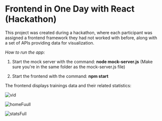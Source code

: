 # Frontend in One Day with React (Hackathon) 

This project was created during a hackathon, where each participant was assigned a frontend framework they had not worked with before, along with a set of APIs providing data for visualization.

_How to run the app:_
1) Start the mock server with the command: __node mock-server.js__ (Make sure you're in the same folder as the mock-server.js file)

2) Start the frontend with the command: __npm start__

The frontend displays trainings data and their related statistics:

![vid](https://github.com/user-attachments/assets/79f95809-d0e3-4427-afea-8cc444b17b3b)

![homeFuull](https://github.com/user-attachments/assets/8d9e95bf-d0fa-47aa-b3d5-ea5ee800443d)

![statsFull](https://github.com/user-attachments/assets/74f33de5-e7fa-42c3-b135-a547f5e95070)




